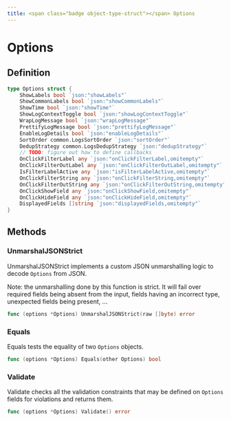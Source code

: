 ```yaml
---
title: <span class="badge object-type-struct"></span> Options
---
```

# <span class="badge object-type-struct"></span> Options

## Definition

```go
type Options struct {
    ShowLabels bool `json:"showLabels"`
    ShowCommonLabels bool `json:"showCommonLabels"`
    ShowTime bool `json:"showTime"`
    ShowLogContextToggle bool `json:"showLogContextToggle"`
    WrapLogMessage bool `json:"wrapLogMessage"`
    PrettifyLogMessage bool `json:"prettifyLogMessage"`
    EnableLogDetails bool `json:"enableLogDetails"`
    SortOrder common.LogsSortOrder `json:"sortOrder"`
    DedupStrategy common.LogsDedupStrategy `json:"dedupStrategy"`
    // TODO: figure out how to define callbacks
    OnClickFilterLabel any `json:"onClickFilterLabel,omitempty"`
    OnClickFilterOutLabel any `json:"onClickFilterOutLabel,omitempty"`
    IsFilterLabelActive any `json:"isFilterLabelActive,omitempty"`
    OnClickFilterString any `json:"onClickFilterString,omitempty"`
    OnClickFilterOutString any `json:"onClickFilterOutString,omitempty"`
    OnClickShowField any `json:"onClickShowField,omitempty"`
    OnClickHideField any `json:"onClickHideField,omitempty"`
    DisplayedFields []string `json:"displayedFields,omitempty"`
}
```
## Methods

### <span class="badge object-method"></span> UnmarshalJSONStrict

UnmarshalJSONStrict implements a custom JSON unmarshalling logic to decode `Options` from JSON.

Note: the unmarshalling done by this function is strict. It will fail over required fields being absent from the input, fields having an incorrect type, unexpected fields being present, …

```go
func (options *Options) UnmarshalJSONStrict(raw []byte) error
```

### <span class="badge object-method"></span> Equals

Equals tests the equality of two `Options` objects.

```go
func (options *Options) Equals(other Options) bool
```

### <span class="badge object-method"></span> Validate

Validate checks all the validation constraints that may be defined on `Options` fields for violations and returns them.

```go
func (options *Options) Validate() error
```

